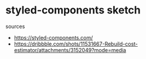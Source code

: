 # styled-components sketch

sources
- https://styled-components.com/
- https://dribbble.com/shots/11531667-Rebuild-cost-estimator/attachments/3152049?mode=media
